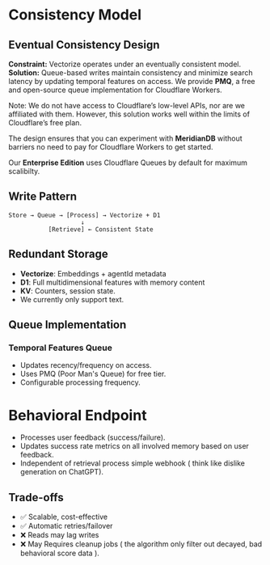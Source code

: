 # Consistency Model

## Eventual Consistency Design

**Constraint:** Vectorize operates under an eventually consistent model.
**Solution:** Queue-based writes maintain consistency and minimize search latency by updating temporal features on access. We provide **PMQ**, a free and open-source queue implementation for Cloudflare Workers.

Note: We do not have access to Cloudflare’s low-level APIs, nor are we affiliated with them. However, this solution works well within the limits of Cloudflare’s free plan.

The design ensures that you can experiment with **MeridianDB** without barriers no need to pay for Cloudflare Workers to get started.

Our **Enterprise Edition** uses Cloudflare Queues by default for maximum scalibilty.

## Write Pattern

```
Store → Queue → [Process] → Vectorize + D1
                    ↓
           [Retrieve] ← Consistent State
```

## Redundant Storage
- **Vectorize**: Embeddings + agentId metadata
- **D1**: Full multidimensional features with memory content
- **KV**: Counters, session state.
- We currently only support text.

## Queue Implementation
### Temporal Features Queue
- Updates recency/frequency on access.
- Uses PMQ (Poor Man's Queue) for free tier.
- Configurable processing frequency.

# Behavioral Endpoint  
- Processes user feedback (success/failure).
- Updates success rate metrics on all involved memory based on user feedback.
- Independent of retrieval process simple webhook ( think like dislike generation on ChatGPT).

## Trade-offs
- ✅ Scalable, cost-effective
- ✅ Automatic retries/failover  
- ❌ Reads may lag writes
- ❌ May Requires cleanup jobs ( the algorithm only filter out decayed, bad behavioral score data ).